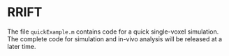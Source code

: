 # RRIFT

The file `quickExample.m` contains code for a quick single-voxel simulation.  
The complete code for simulation and in-vivo analysis will be released at a later time.
